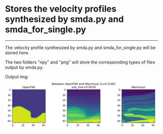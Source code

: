 # Stores the velocity profiles synthesized by smda.py and smda_for_single.py

------------

The velocity profile synthesized by smda.py and smda_for_single.py will be stored here.

The two folders "npy" and "png" will store the corresponding types of files output by smda.py.

Output img: 
![Input img](png/11262_13.png)